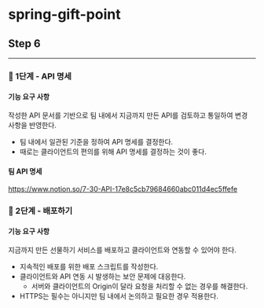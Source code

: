 # spring-gift-point
## Step 6
***
### 🚀 1단계 - API 명세
#### 기능 요구 사항
작성한 API 문서를 기반으로 팀 내에서 지금까지 만든 API를 검토하고 통일하여 변경 사항을 반영한다.

* 팀 내에서 일관된 기준을 정하여 API 명세를 결정한다.
* 때로는 클라이언트의 편의를 위해 API 명세를 결정하는 것이 좋다.

#### 팀 API 명세
https://www.notion.so/7-30-API-17e8c5cb79684660abc011d4ec5ffefe

### 🚀 2단계 - 배포하기
#### 기능 요구 사항
지금까지 만든 선물하기 서비스를 배포하고 클라이언트와 연동할 수 있어야 한다.

* 지속적인 배포를 위한 배포 스크립트를 작성한다.
* 클라이언트와 API 연동 시 발생하는 보안 문제에 대응한다.
  * 서버와 클라이언트의 Origin이 달라 요청을 처리할 수 없는 경우를 해결한다.
* HTTPS는 필수는 아니지만 팀 내에서 논의하고 필요한 경우 적용한다.